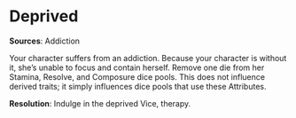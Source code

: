 # Deprived
**Sources**: Addiction

Your character suffers from an addiction. Because your
character is without it, she’s unable to focus and contain
herself. Remove one die from her Stamina, Resolve, and Composure dice pools. This does not influence derived traits;
it simply influences dice pools that use these Attributes.

**Resolution**: Indulge in the deprived Vice, therapy.